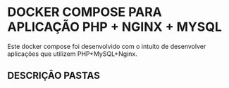 # DOCKER COMPOSE PARA APLICAÇÃO PHP + NGINX + MYSQL

Este docker compose foi desenvolvido com o intuíto de desenvolver aplicações que utilizem PHP+MySQL+Nginx.

## DESCRIÇÂO PASTAS
